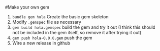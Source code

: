 #Make your own gem
1. `bundle gem hola` Create the basic gem skeleton
2. Modify `.gemspec` file as necessary
3. `gem build hola.gemspec` build the gem and try it out (I think this should not be included in the gem itself, so remove it after trying it out)
4. `gem push hola-0.0.0.gem` push the gem
5. Wire a new release in github